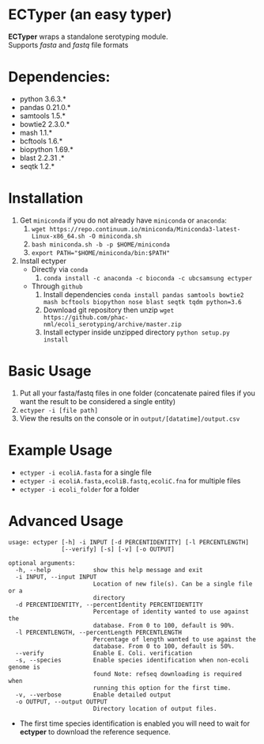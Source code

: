 # ECTyper (an easy typer)
**ECTyper** wraps a standalone serotyping module.  
Supports _fasta_ and _fastq_ file formats

# Dependencies:
- python 3.6.3.*
- pandas 0.21.0.*
- samtools 1.5.*
- bowtie2 2.3.0.*
- mash 1.1.*
- bcftools 1.6.*
- biopython 1.69.*
- blast 2.2.31 .*
- seqtk 1.2.*

# Installation
1. Get `miniconda` if you do not already have `miniconda` or `anaconda`:
    1. `wget https://repo.continuum.io/miniconda/Miniconda3-latest-Linux-x86_64.sh -O miniconda.sh`
    1. `bash miniconda.sh -b -p $HOME/miniconda`
    1. `export PATH="$HOME/miniconda/bin:$PATH"`
2. Install ectyper  
    * Directly via `conda`  
    	1. `conda install -c anaconda -c bioconda -c ubcsamsung ectyper`  
    * Through `github`  
    	1. Install dependencies
          `conda install pandas samtools bowtie2 mash bcftools biopython nose blast seqtk tqdm python=3.6`
    	1. Download git repository then unzip
          `wget https://github.com/phac-nml/ecoli_serotyping/archive/master.zip`
    	1. Install ectyper inside unzipped directory
          `python setup.py install`

# Basic Usage
1. Put all your fasta/fastq files in one folder (concatenate paired files if you want the result to be considered a single entity)
1. `ectyper -i [file path]`
1. View the results on the console or in `output/[datatime]/output.csv`

# Example Usage
* `ectyper -i ecoliA.fasta`  for a single file
* `ectyper -i ecoliA.fasta,ecoliB.fastq,ecoliC.fna`	for multiple files  
* `ectyper -i ecoli_folder`	for a folder

# Advanced Usage
```
usage: ectyper [-h] -i INPUT [-d PERCENTIDENTITY] [-l PERCENTLENGTH]
               [--verify] [-s] [-v] [-o OUTPUT]

optional arguments:
  -h, --help            show this help message and exit
  -i INPUT, --input INPUT
                        Location of new file(s). Can be a single file or a
                        directory
  -d PERCENTIDENTITY, --percentIdentity PERCENTIDENTITY
                        Percentage of identity wanted to use against the
                        database. From 0 to 100, default is 90%.
  -l PERCENTLENGTH, --percentLength PERCENTLENGTH
                        Percentage of length wanted to use against the
                        database. From 0 to 100, default is 50%.
  --verify              Enable E. Coli. verification
  -s, --species         Enable species identification when non-ecoli genome is
                        found Note: refseq downloading is required when
                        running this option for the first time.
  -v, --verbose         Enable detailed output
  -o OUTPUT, --output OUTPUT
                        Directory location of output files.
```
* The first time species identification is enabled you will need to wait for **ectyper** to download the reference sequence.
